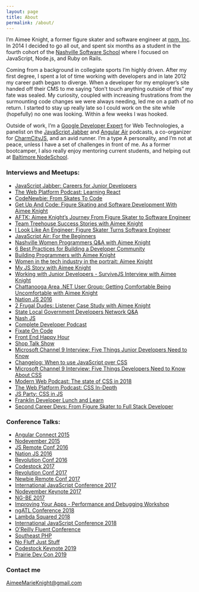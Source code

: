 ```yaml
---
layout: page
title: About
permalink: /about/
---
```


I’m Aimee Knight, a former figure skater and software engineer at
[npm, Inc](https://www.npmjs.com/). In 2014 I
decided to go all out, and spent six months as a student in the fourth cohort of
the [Nashville Software School](http://nashvillesoftwareschool.com/) where I focused on JavaScript, Node.js, and Ruby
on Rails.

Coming from a background in collegiate sports I’m highly driven. After my first
degree, I spent a lot of time working with developers and in late 2012 my career
path began to diverge. When a developer for my employer’s site handed off their
CMS to me saying “don’t touch anything outside of this” my fate was sealed. My
curiosity, coupled with  increasing frustrations from the surmounting code
changes we were always needing, led me on a path of no return. I started to stay
up really late so I could work on the site while (hopefully) no one was looking.
Within a few weeks I was hooked.

Outside of work, I’m a [Google Developer Expert](https://developers.google.com/experts/) for Web Technologies, a panelist on the [JavaScript
Jabber](https://devchat.tv/js-jabber/) and [Angular
Air](https://angularair.com/)
podcasts, a co-organizer for [CharmCityJS](http://charmcityjs.com/), and an avid runner. I’m a type A
personality, and I’m not at peace, unless I have a set of challenges in front of
me. As a former bootcamper, I also really enjoy mentoring current students, and
helping out at [Baltimore NodeSchool](http://nodeschool.io/baltimore/).

### Interviews and Meetups:

* [JavaScript Jabber: Careers for Junior
Developers](https://devchat.tv/js-jabber/153-jsj-careers-for-junior-developers-with-aimee-knight)
* [The Web Platform Podcast: Learning React](http://thewebplatformpodcast.com/86-learning-reactjs)
* [CodeNewbie: From Skates To
Code](http://www.codenewbie.org/podcast/from-skates-to-code)
* [Get Up And Code: Figure Skating and Software Development With Aimee
Knight](http://getupandcode.com/2015/04/10/get-up-and-code-086-figure-skating-and-software-development-with-aimee-knight/)
* [AFTK: Aimee Knight’s Journey From Figure Skater to Software Engineer](http://awayfromthekeyboard.com/2016/01/12/aimee-knights-journey-from-figure-skater-to-software-engineer/)
* [Team Treehouse Success Stories with Aimee Knight](https://teamtreehouse.com/stories/aimee-knight)
* [I Look Like An Engineer: Figure Skater Turns Software Engineer](https://www.sparkpost.com/blog/i-look-like-an-engineer-figure-skater-turns-software-engineer/)
* [JavaScript Air: For the Beginners](https://javascriptair.com/episodes/2016-06-15/)
* [Nashville Women Programmers Q&A with Aimee Knight](https://www.meetup.com/NashvilleWomenProgrammers/events/235880914/)
* [6 Best Practices for Building a Developer Community](http://marketingland.com/6-best-practices-building-developer-community-203560)
* [Building Programmers with Aimee Knight](https://building.fireside.fm/27)
* [Women in the tech industry in the portrait: Aimee Knight](https://entwickler.de/online/development/women-in-tech-aimee-knight-579799885.html)
* [My JS Story with Aimee Knight](https://devchat.tv/js-jabber/my-js-story-aimee-knight)
* [Working with Junior Developers - SurviveJS Interview with Aimee Knight](https://survivejs.com/blog/junior-interview/)
* [Chattanooga Area .NET User Group: Getting Comfortable Being Uncomfortable with Aimee Knight](https://www.meetup.com/Chattanooga-Area-NET-User-Group-CHADNUG/events/240331865/)
* [Nation JS 2016](https://vimeopro.com/user24051491/nationjs-node-day-march-11-2016/video/170104256)
* [2 Frugal Dudes: Listener Case Study with Aimee Knight](http://2frugaldudes.com/2fd-039-listener-case-study-with-aimee-knight/)
* [State Local Government Developers Network Q&A](https://www.meetup.com/State-Local-Government-Developers-Network/)
* [Nash JS](https://www.meetup.com/nashjs/events/241564493/?eventId=241564493)
* [Complete Developer Podcast](http://completedeveloperpodcast.com/episode-130/)
* [Fixate On Code](http://fixateoncode.libsyn.com/20-aimee-knight)
* [Front End Happy Hour](http://frontendhappyhour.com/episodes/angling-for-a-drink/)
* [Shop Talk Show](http://shoptalkshow.com/episodes/306-debugging-css-aimee-knight/)
* [Microsoft Channel 9 Interview: Five Things Junior Developers Need to Know](https://youtu.be/PGF9HZQbiHc)
* [Changelog: When to use JavaScript over CSS](https://changelog.com/jsparty/31)
* [Microsoft Channel 9 Interview: Five Things Developers Need to Know About CSS](https://youtu.be/-c0blZ6AmQE)
* [Modern Web Podcast: The state of CSS in 2018](https://www.podbean.com/media/share/pb-6hy6y-9877c4)
* [The Web Platform Podcast: CSS In-Depth](https://thewebplatformpodcast.com/171-css-indepth)
* [JS Party: CSS in JS](https://changelog.com/jsparty/45)
* [Franklin Developer Lunch and Learn](https://www.meetup.com/franklin-developer-lunch/events/254045930/)
* [Second Career Devs: From Figure Skater to Full Stack Developer](https://secondcareerdevs.com/episodes/aimee-knight)

### Conference Talks:

* [Angular Connect 2015](https://youtu.be/B22o_yeDE_s)
* [Nodevember 2015](https://youtu.be/9qkef7IXn6s)
* [JS Remote Conf 2016](https://allremoteconfs.com/js-2016)
* [Nation JS 2016](https://vimeopro.com/user24051491/nationjs-node-day-march-11-2016/video/170104256)
* [Revolution Conf 2016](http://revolutionconf.com)
* [Codestock 2017](https://allremoteconfs.com/newbie-2016)
* [Revolution Conf 2017](https://revolutionconf.com/)
* [Newbie Remote Conf 2017](https://devchat.tv/register/newbie-remote-conf-2017-single)
* [International JavaScript Conference 2017](https://javascript-conference.com/)
* [Nodevember Keynote 2017](http://nodevember.org/keynoter/Aimee%20Knight)
* [NG-BE 2017](https://youtu.be/eajyNEsdx4k)
* [Improving Your Apps - Performance and Debugging Workshop](https://certifiedfreshevents.com/events/improving-your-apps/)
* [ngATL Conference 2018](https://www.youtube.com/watch?v=DbXPbT8kqIE)
* [Lambda Squared 2018](https://www.lambda-squared.com/speakers)
* [International JavaScript Conference 2018](https://javascript-conference.com/speaker/aimee-knight/)
* [O'Reilly Fluent Conference](https://conferences.oreilly.com/fluent/fl-ca/public/schedule/detail/64990)
* [Southeast PHP](https://southeastphp.com/sessions#38)
* [No Fluff Just Stuff](https://nofluffjuststuff.com/conference/speaker/aimee_knight)
* [Codestock Keynote 2019](http://codestock.org/announcing-codestock-2019s-saturday-keynote-speaker-aimme-knight/)
* [Prairie Dev Con 2019](http://www.prairiedevcon.com/Speakers)

### Contact me

[AimeeMarieKnight@gmail.com](mailto:aimeemarieknight@gmail.com)
